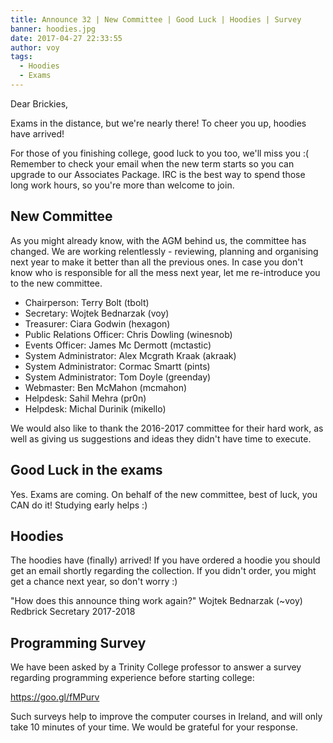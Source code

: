 ```yaml
---
title: Announce 32 | New Committee | Good Luck | Hoodies | Survey
banner: hoodies.jpg
date: 2017-04-27 22:33:55
author: voy
tags:
  - Hoodies
  - Exams
---
```

Dear Brickies,

Exams in the distance, but we're nearly there! To cheer you up, hoodies
have arrived!

For those of you finishing college, good luck to you too, we'll miss you :(
Remember to check your email when the new term starts so you can upgrade to our
Associates Package. IRC is the best way to spend those long work hours, so
you're more than welcome to join.

<!-- more -->

## New Committee

As you might already know, with the AGM behind us, the committee has changed.
We are working relentlessly - reviewing, planning and organising next year to
make it better than all the previous ones. In case you don't know who is
responsible for all the mess next year, let me re-introduce you to the new
committee.

- Chairperson: Terry Bolt (tbolt)
- Secretary: Wojtek Bednarzak (voy)
- Treasurer: Ciara Godwin (hexagon)
- Public Relations Officer: Chris Dowling (winesnob)
- Events Officer: James Mc Dermott (mctastic)
- System Administrator: Alex Mcgrath Kraak (akraak)
- System Administrator: Cormac Smartt (pints)
- System Administrator: Tom Doyle (greenday)
- Webmaster: Ben McMahon (mcmahon)
- Helpdesk: Sahil Mehra (pr0n)
- Helpdesk: Michal Durinik (mikello)

We would also like to thank the 2016-2017 committee for their hard work, as well
as giving us suggestions and ideas they didn't have time to execute.

## Good Luck in the exams

Yes. Exams are coming. On behalf of the new committee, best of luck, you CAN do
it! Studying early helps :)

## Hoodies

The hoodies have (finally) arrived! If you have ordered a hoodie you should
get an email shortly regarding the collection. If you didn't order, you might
get a chance next year, so don't worry :)

"How does this announce thing work again?"
Wojtek Bednarzak (~voy)
Redbrick Secretary 2017-2018

## Programming Survey
We have been asked by a Trinity College professor to answer a survey regarding
programming experience before starting college:

https://goo.gl/fMPurv

Such surveys help to improve the computer courses in Ireland, and will only take
10 minutes of your time. We would be grateful for your response.
